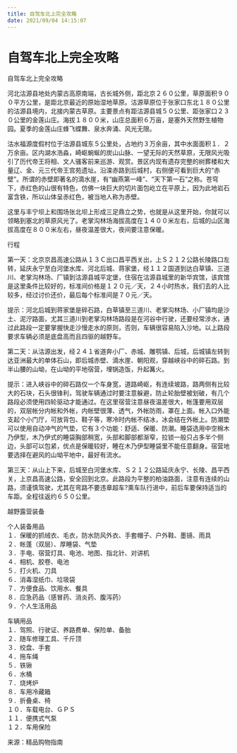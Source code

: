 ```yaml
---
title: 自驾车北上完全攻略  
date: 2021/09/04 14:15:07  
---
```

  
# 自驾车北上完全攻略  
自驾车北上完全攻略  
  
河北沽源县地处内蒙古高原南端，古长城外侧，距北京２６０公里，草原面积９００平方公里，是距北京最近的原始湿地草原。沽源草原位于张家口东北１８０公里的沽源县境内，北接内蒙古草原。主要景点有距沽源县城５０公里、距张家口２３０公里的金莲山庄。海拔１８００米，山庄总面积６万亩，是塞外天然野生植物园。夏季的金莲山庄蜂飞蝶舞、泉水奔涌、风光无限。  
  
沽水福源度假村位于沽源县城东５公里处，占地约３万余亩，其中水面面积１．２万余亩。区内湖水浩淼，崎岖蜿蜒的炭山山脉、一望无际的天然草原，无限风光吸引了历代帝王将相、文人骚客前来巡游、观赏。景区内现有遗存完整的树葬楼和大量辽、金、元三代帝王宫苑遗址。沿滦赤路到后城村，右侧便可看到巨大的“赤壁”。所谓的赤壁即著名的滴水崖，有“幽燕第一峰”、“天下第一石”之称。苍穹下，赤红色的山很有特色，仿佛一块巨大的切片面包屹立在平原上，因为此地岩石富含铁，所以山体呈赤红色，被当地人称为赤壁。  
  
这里与丰宁坝上和围场张北坝上形成三足鼎立之势，也就是从这里开始，你就可以领略到塞北的草原风光了。老掌沟林场海拔高度在１４００米左右，后城的山区海拔高度在８００米左右，昼夜温差很大，夜间要注意保暖。  
  
行程  
  
第一天：北京京昌高速公路从１３Ｃ出口昌平西关出，上Ｓ２１２公路长陵路口左转，延庆永宁至白河堡水库、河北后城、蒋家堡，经１１２国道到达白草镇、三道川、老掌沟林场、厂镇到沽源县城平定堡，住宿在沽源县城里的新华宾馆，该宾馆是这里条件比较好的，标准间价格是１２０元／天，２４小时热水，我们去的人比较多，经过讨价还价，最后每个标准间是７０元／天。  
  
提示：河北后城到蒋家堡是碎石路，白草镇至三道川、老掌沟林场、小厂镇均是沙土、泥泞路面，尤其三道川到老掌沟林场路段是在河谷中行驶，还要经常涉水，通过此路段一定要掌握快走沙慢走水的原则，否则，车辆很容易陷入沙地。以上路段要求车辆必须是底盘高而且四驱的越野车。  
  
第二天：从沽源出发，经２４１省道奔小厂、赤城、雕鹗镇、后城，后城镇左转到达亚洲最大的单体石山，即后城赤壁、滴水崖、朝阳观，穿越峡谷中的碎石路。到半山腰的山坳，在山坳的平地宿营，埋锅造饭，升起篝火。  
  
提示：进入峡谷中的碎石路仅一个车身宽，道路崎岖，有连续坡路，路两侧有比较大的石块，石头很锋利，驾驶车辆通过时要注意躲避，防止轮胎壁被划破，有几个路段必须使用四轮驱动才能通过。在这里宿营注意昼夜温差很大，帐篷要用双层的，双层帐分内帐和外帐，内帐壁很薄、透气，外帐防雨，罩在上面。帐入口外能支起个小门厅，可放背包、鞋子等，寒冷时内帐不结冰，冰会结在外帐上。防潮垫可以使用自动冲气的气垫，它有３个功能：舒适、保暖、防潮。睡袋选用中空棉木乃伊型，木乃伊式的睡袋胸部稍宽，头部和脚部都渐窄，拉锁一般只占多半个侧边，头部可以包紧，优点是保暖较好，睡在木乃伊型睡袋里不能任意翻身。宿营地要选择在避风的山坳平地中，最好有流水。  
  
第三天：从山上下来，后城至白河堡水库、Ｓ２１２公路延庆永宁、长陵、昌平西关，上京昌高速公路，安全回到北京。此路段为平整的柏油路面，注意有连续的山路，须谨慎驾驶，尤其在弯路不要违章超车?熏车队行进中，前后车要保持适当的车距。全程往返约６５０公里。  
  
越野露营装备  
  
个人装备用品  
１．保暖的抓绒衣、毛衣，防水防风外衣、手套帽子、户外鞋、墨镜、雨具  
２．帐蓬（双层）、厚睡袋、气垫  
３．手电、宿营灯具、电池、地图、指北针、对讲机  
４．相机、胶卷、电池  
５．打火机、刀具  
６．消毒湿纸巾、垃圾袋  
７．方便食品、饮用水、餐具  
８．应急药品（感冒药、消炎药、腹泻药）  
９．个人生活用品  
  
车辆用品  
１．驾照、行驶证、养路费单、保险单、备胎  
２．随车修理工具、千斤顶  
３．绞盘、手套  
４．拖车绳  
５．铁锹  
６．水桶  
７．烧烤炉  
８．车用冷藏箱  
９．折叠桌、椅  
１０．车载电台、ＧＰＳ  
１１．便携式气泵  
１２．车用保险  
  
来源：精品购物指南  
